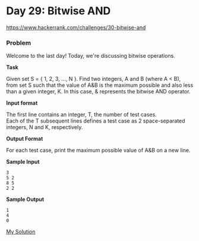 # Day 29: Bitwise AND

https://www.hackerrank.com/challenges/30-bitwise-and

### Problem

Welcome to the last day! Today, we're discussing bitwise operations.  

**Task**

Given set S = { 1, 2, 3, ..., N }. 
Find two integers, A and B (where A < B), from set S such that the value of A&B is the maximum possible and also less than a given integer, K. 
In this case, & represents the bitwise AND operator.

**Input format**

The first line contains an integer, T, the number of test cases.  
Each of the T subsequent lines defines a test case as 2 space-separated integers, N and K, respectively.

**Output Format**

For each test case, print the maximum possible value of A&B on a new line.

**Sample Input**

```
3
5 2
8 5
2 2
```

**Sample Output**

```
1
4
0
```
[My Solution](https://github.com/Oka6e/hackerrankPython/blob/902a38b4d6ad21ad041c7972415dae07a872daa5/30%20Days%20Of%20Code/day%2029%20bitwise%20and.py)
